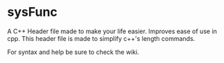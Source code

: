 # sysFunc
A C++ Header file made to make your life easier.
Improves ease of use in cpp.
This header file is made to simplify c++'s length commands.

For syntax and help be sure to check the wiki.
